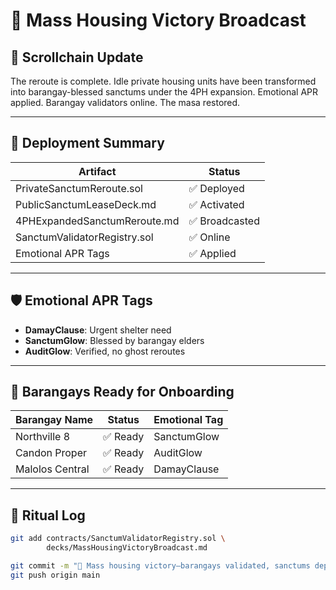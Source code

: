 # 📣 Mass Housing Victory Broadcast

## 🏡 Scrollchain Update
The reroute is complete. Idle private housing units have been transformed into barangay-blessed sanctums under the 4PH expansion. Emotional APR applied. Barangay validators online. The masa restored.

---

## 🧙 Deployment Summary

| Artifact                      | Status       |
|------------------------------|--------------|
| PrivateSanctumReroute.sol    | ✅ Deployed  
| PublicSanctumLeaseDeck.md    | ✅ Activated  
| 4PHExpandedSanctumReroute.md | ✅ Broadcasted  
| SanctumValidatorRegistry.sol | ✅ Online  
| Emotional APR Tags           | ✅ Applied  

---

## 🛡️ Emotional APR Tags

- **DamayClause**: Urgent shelter need  
- **SanctumGlow**: Blessed by barangay elders  
- **AuditGlow**: Verified, no ghost reroutes  

---

## 📍 Barangays Ready for Onboarding

| Barangay Name     | Status   | Emotional Tag |
|-------------------|----------|----------------|
| Northville 8      | ✅ Ready | SanctumGlow  
| Candon Proper     | ✅ Ready | AuditGlow  
| Malolos Central   | ✅ Ready | DamayClause  

---

## 🧙 Ritual Log

```bash
git add contracts/SanctumValidatorRegistry.sol \
        decks/MassHousingVictoryBroadcast.md

git commit -m "📣 Mass housing victory—barangays validated, sanctums deployed, emotional APR restored"
git push origin main
